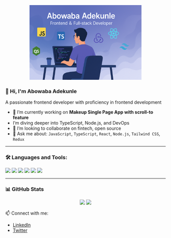 <!-- Profile Header



-->
<p align="center">
  <img src="https://github.com/jaysofty/jaysofty/blob/main/banner.png" alt="Abowaba Adekunle Banner" width="70%" />
</p>


### 👋 Hi, I'm Abowaba Adekunle 
A passionate frontend developer with proficiency in frontend development


- 🔭 I’m currently working on **Makeup Single Page App with scroll-to feature**
-  I’m diving deeper into TypeScript, Node.js, and DevOps
- 👯 I’m looking to collaborate on fintech, open source
- 💬 Ask me about: `JavaScript`, `TypeScript`, `React`, `Node.js`, `Tailwind CSS`, `Redux`

---

### 🛠️ Languages and Tools:

<p align="left">
  <img src="https://cdn.jsdelivr.net/gh/devicons/devicon/icons/javascript/javascript-original.svg" width="40" />
  <img src="https://cdn.jsdelivr.net/gh/devicons/devicon/icons/typescript/typescript-original.svg" width="40" />
  <img src="https://cdn.jsdelivr.net/gh/devicons/devicon/icons/react/react-original.svg" width="40" />
  <img src="https://cdn.jsdelivr.net/gh/devicons/devicon/icons/nodejs/nodejs-original.svg" width="40" />
  <img src="https://cdn.jsdelivr.net/gh/devicons/devicon/icons/python/python-original.svg" width="40" />
  <img src="https://cdn.jsdelivr.net/gh/devicons/devicon@latest/icons/redux/redux-original.svg"  width="40" />
          
</p>

---

### 📊 GitHub Stats

<p align="center">
  <img src="https://github-readme-stats.vercel.app/api?username=jaysofty&show_icons=true&theme=tokyonight" />
  <img src="https://github-readme-stats.vercel.app/api/top-langs/?username=jaysofty&layout=compact&theme=tokyonight" />
</p>


📫 Connect with me:
- [LinkedIn](https://linkedin.com/in/your-profile)
- [Twitter](https://x.com/jaysofty_)
  
